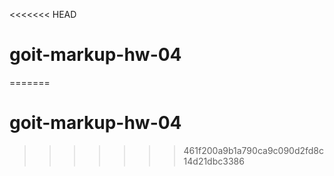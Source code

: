 <<<<<<< HEAD
# goit-markup-hw-04
=======
# goit-markup-hw-04
>>>>>>> 461f200a9b1a790ca9c090d2fd8c14d21dbc3386
